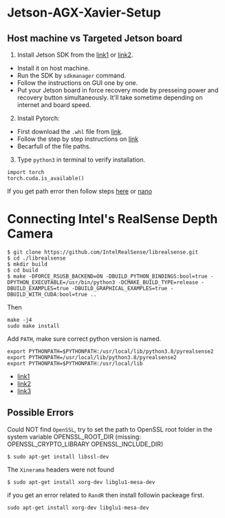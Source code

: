 # Jetson-AGX-Xavier-Setup

## Host machine vs Targeted Jetson board

1. Install Jetson SDK from the [link1](https://docs.nvidia.com/jetson/jetpack/install-jetpack/index.html) or [link2](https://developer.nvidia.com/drive/sdk-manager). 
* Install it on host machine. 
* Run the SDK by `sdkmanager` command.
* Follow the instructions on GUI one by one.
* Put your Jetson board in force recovery mode by presseing power and recovery button simultaneously.
It'll take sometime depending on internet and board speed.

2. Install Pytorch:
* First download the `.whl` file from [link](https://developer.nvidia.com/embedded/downloads#?search=jetpack).
* Follow the step by step instructions on [link](https://docs.nvidia.com/deeplearning/frameworks/install-pytorch-jetson-platform/index.html)
* Becarfull of the file paths.

3. Type `python3` in terminal to verify installation.
```
import torch
torch.cuda.is_available()
```
If you get path error then follow steps [here](https://javachipd.medium.com/setting-up-pytorch-on-nvidia-jetson-boards-f7c297f56747) or [nano](https://qengineering.eu/install-pytorch-on-jetson-nano.html)


# Connecting Intel's RealSense Depth Camera
```
$ git clone https://github.com/IntelRealSense/librealsense.git
$ cd ./librealsense
$ mkdir build
$ cd build
$ make -DFORCE_RSUSB_BACKEND=ON -DBUILD_PYTHON_BINDINGS:bool=true -DPYTHON_EXECUTABLE=/usr/bin/python3 -DCMAKE_BUILD_TYPE=release -DBUILD_EXAMPLES=true -DBUILD_GRAPHICAL_EXAMPLES=true -DBUILD_WITH_CUDA:bool=true ..
```
Then
```
make -j4
sudo make install
```
Add `PATH`, make sure correct python version is named.
```
export PYTHONPATH=$PYTHONPATH:/usr/local/lib/python3.8/pyrealsense2
export PYTHONPATH=/usr/local/lib/python3.8/pyrealsense2
export PYTHONPATH=$PYTHONPATH:/usr/local/lib
```

* [link1](https://cognitivexr.at/blog/2021/07/29/installing-pyrealsense2-nvidia-jetson-xavier-nx.html)
* [link2](https://jstar0525.tistory.com/97)
* [link3](https://github.com/IntelRealSense/librealsense/issues/7722)

## Possible Errors
Could NOT find `OpenSSL`, try to set the path to OpenSSL root folder in the system variable OPENSSL_ROOT_DIR (missing: OPENSSL_CRYPTO_LIBRARY OPENSSL_INCLUDE_DIR)
```
$ sudo apt-get install libssl-dev
```
The `Xinerama` headers were not found
```
$ sudo apt-get install xorg-dev libglu1-mesa-dev
```
if you get an error related to `RandR` then install followin packeage first.

```
sudo apt-get install xorg-dev libglu1-mesa-dev
```
